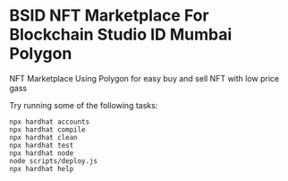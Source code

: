 # BSID NFT Marketplace For Blockchain Studio ID Mumbai Polygon

NFT Marketplace Using Polygon for easy buy and sell NFT with low price gass

Try running some of the following tasks:

```shell
npx hardhat accounts
npx hardhat compile
npx hardhat clean
npx hardhat test
npx hardhat node
node scripts/deploy.js
npx hardhat help
```
